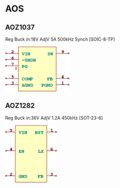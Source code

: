 # AOS

## AOZ1037
Reg Buck in:18V AdjV 5A 500kHz Synch [SOIC-8-TP]

![AOZ1037__1__1](/images/AOS__AOZ1037__1__1.png?raw=true) 

## AOZ1282
Reg Buck in:36V AdjV 1.2A 450kHz [SOT-23-6]

![AOZ1282__1__1](/images/AOS__AOZ1282__1__1.png?raw=true) 

